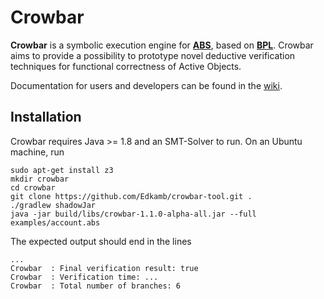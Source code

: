 # Crowbar 

**Crowbar** is a symbolic execution engine for [**ABS**](https://abs-models.org), based on [**BPL**](https://doi.org/10.1007/978-3-030-29026-9_22).
Crowbar aims to provide a possibility to prototype novel deductive verification techniques for 
functional correctness of Active Objects. 

Documentation for users and developers can be found in the [wiki](https://github.com/Edkamb/crowbar-tool/wiki).

## Installation
Crowbar requires Java >= 1.8 and an SMT-Solver to run. 
On an Ubuntu machine, run
```
sudo apt-get install z3
mkdir crowbar
cd crowbar
git clone https://github.com/Edkamb/crowbar-tool.git .
./gradlew shadowJar
java -jar build/libs/crowbar-1.1.0-alpha-all.jar --full examples/account.abs
```
The expected output should end in the lines
```
...
Crowbar  : Final verification result: true
Crowbar  : Verification time: ...
Crowbar  : Total number of branches: 6
```

